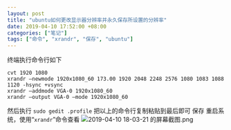 ```yaml
---
layout: post
title: "ubuntu如何更改显示器分辨率并永久保存所设置的分辨率"
date: 2019-04-10 17:52:00 +08:00
categories: ["笔记"]
tags: ["命令", "xrandr", "保存", "ubuntu"]
---
```


终端执行命令行如下

    cvt 1920 1080
    xrandr –newmode 1920x1080_60 173.00 1920 2048 2248 2576 1080 1083 1088 1120 -hsync +vsync
    xrandr –addmode VGA-0 1920x1080_60
    xrandr –output VGA-0 –mode 1920x1080_60

然后执行
`sudo gedit .profile`
把以上的命令行复制粘贴到最后即可
保存 重启系统，使用“`xrandr`”命令查看
![2019-04-10 18-03-21 的屏幕截图.png][1]


  [1]: https://xy07-1251893119.costj.myqcloud.com/2019/04/10/465359891.png